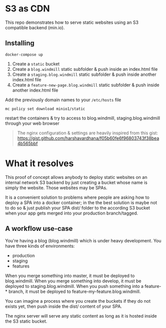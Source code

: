 # S3 as CDN

This repo demonstrates how to serve static websites using an S3 compatible backend (min.io).

## Installing

`docker-compose up`

1. Create a `static` bucket
2. Create a `blog.windmill` static subfolder & push inside an index.html file
3. Create a `staging.blog.windmill` static subfolder & push inside another index.html file
4. Create a `feature-new-page.blog.windmill` static subfolder & push inside another index.html file

Add the previously domain names to your `/etc/hosts` file

`mc policy set download minio1/static`

restart the containers & try to access to blog.windmill, staging.blog.windmill through your web browser

> The nginx configuration & settings are heavily inspired from this gist: https://gist.github.com/harshavardhana/f05b60fe6f96803743f38bea4b565bbf

# What it resolves

This proof of concept allows anybody to deploy static websites on an internal network S3 backend by just creating a bucket whose name is simply the website. Those websites may be SPAs.

It is a convenient solution to problems where people are asking how to deploy a SPA into a docker container; in the the best solution is maybe not to do so & just publish your SPA dist/ folder to the according S3 bucket when your app gets merged into your production branch/tagged.

## A workflow use-case

You're having a blog (blog.windmill) which is under heavy development. You have three kinds of environments: 

* production
* staging
* features

When you merge something into master, it must be deployed to blog.windmill.
When you merge something into develop, it must be deployed to staging.blog.windmill.
When you push something into a feature-* branch, it must be deployed to feature-my-feature.blog.windmill.

You can imagine a process where you create the buckets if they do not exists yet, then push inside the dist/ content of your SPA.

The nginx server will serve any static content as long as it is hosted inside the S3 static bucket.
